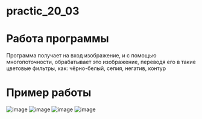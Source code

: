 # practic_20_03
# Работа программы
Программа получает на вход изображение, и с помощью многопоточности, обрабатывает это изображение, переводя его в такие цветовые фильтры, как: чёрно-белый, сепия, негатив, контур
# Пример работы
![image](https://github.com/leha123456789/practic_20_03/assets/19330391/d21025b5-4b87-4a0d-91e6-f70f84ded809)
![image](https://github.com/leha123456789/practic_20_03/assets/19330391/fc5c9669-96a1-488f-8a72-e9c741328e1f)
![image](https://github.com/leha123456789/practic_20_03/assets/19330391/859bb7ca-82f9-48b6-a12e-25dbdc8d1637)
![image](https://github.com/leha123456789/practic_20_03/assets/19330391/836995c7-f9e7-47a8-ba52-e8e6e680ea99)



